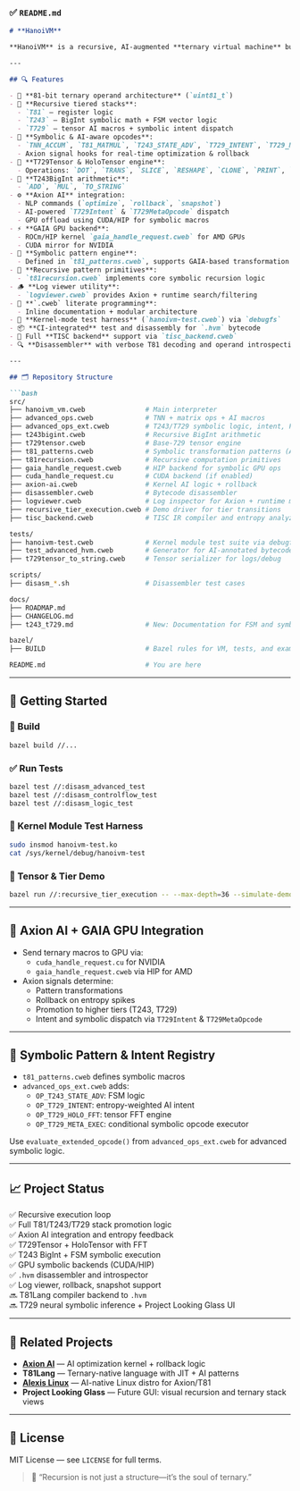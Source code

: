 ### ✅ `README.md`

```markdown
# **HanoiVM**

**HanoiVM** is a recursive, AI-augmented **ternary virtual machine** built on a symbolic base-81 logic architecture. It forms the execution core of the **Axion + T81Lang** ecosystem, supporting **recursive stack tiers**, **TISC instruction dispatch**, and **GPU-accelerated symbolic macros**. Designed for both research and future hardware acceleration, it demonstrates a full-stack ternary computing platform.

---

## 🔍 Features

- 🔺 **81-bit ternary operand architecture** (`uint81_t`)
- 🔁 **Recursive tiered stacks**:
  - `T81` — register logic
  - `T243` — BigInt symbolic math + FSM vector logic
  - `T729` — tensor AI macros + symbolic intent dispatch
- 🧠 **Symbolic & AI-aware opcodes**:
  - `TNN_ACCUM`, `T81_MATMUL`, `T243_STATE_ADV`, `T729_INTENT`, `T729_META_EXEC`
  - Axion signal hooks for real-time optimization & rollback
- 🎨 **T729Tensor & HoloTensor engine**:
  - Operations: `DOT`, `TRANS`, `SLICE`, `RESHAPE`, `CLONE`, `PRINT`, `FFT`
- 🔢 **T243BigInt arithmetic**:
  - `ADD`, `MUL`, `TO_STRING`
- ⚙️ **Axion AI** integration:
  - NLP commands (`optimize`, `rollback`, `snapshot`)
  - AI-powered `T729Intent` & `T729MetaOpcode` dispatch
  - GPU offload using CUDA/HIP for symbolic macros
- ⚡ **GAIA GPU backend**:
  - ROCm/HIP kernel `gaia_handle_request.cweb` for AMD GPUs
  - CUDA mirror for NVIDIA
- 🧬 **Symbolic pattern engine**:
  - Defined in `t81_patterns.cweb`, supports GAIA-based transformation
- 🔁 **Recursive pattern primitives**:
  - `t81recursion.cweb` implements core symbolic recursion logic
- 🪵 **Log viewer utility**:
  - `logviewer.cweb` provides Axion + runtime search/filtering
- 📄 **`.cweb` literate programming**:
  - Inline documentation + modular architecture
- 🧪 **Kernel-mode test harness** (`hanoivm-test.cweb`) via `debugfs`
- 📦 **CI-integrated** test and disassembly for `.hvm` bytecode
- 🧠 Full **TISC backend** support via `tisc_backend.cweb`
- 🔍 **Disassembler** with verbose T81 decoding and operand introspection

---

## 🗂️ Repository Structure

```bash
src/
├── hanoivm_vm.cweb               # Main interpreter
├── advanced_ops.cweb             # TNN + matrix ops + AI macros
├── advanced_ops_ext.cweb         # T243/T729 symbolic logic, intent, FFT, meta
├── t243bigint.cweb               # Recursive BigInt arithmetic
├── t729tensor.cweb               # Base-729 tensor engine
├── t81_patterns.cweb             # Symbolic transformation patterns (AI + GAIA aware)
├── t81recursion.cweb             # Recursive computation primitives
├── gaia_handle_request.cweb      # HIP backend for symbolic GPU ops
├── cuda_handle_request.cu        # CUDA backend (if enabled)
├── axion-ai.cweb                 # Kernel AI logic + rollback
├── disassembler.cweb             # Bytecode disassembler
├── logviewer.cweb                # Log inspector for Axion + runtime metadata
├── recursive_tier_execution.cweb # Demo driver for tier transitions
├── tisc_backend.cweb             # TISC IR compiler and entropy analyzer

tests/
├── hanoivm-test.cweb             # Kernel module test suite via debugfs
├── test_advanced_hvm.cweb        # Generator for AI-annotated bytecode
├── t729tensor_to_string.cweb     # Tensor serializer for logs/debug

scripts/
├── disasm_*.sh                   # Disassembler test cases

docs/
├── ROADMAP.md
├── CHANGELOG.md
├── t243_t729.md                  # New: Documentation for FSM and symbolic AI layers

bazel/
├── BUILD                         # Bazel rules for VM, tests, and examples

README.md                         # You are here
```

---

## 🚀 Getting Started

### 🔧 Build

```bash
bazel build //...
```

### ✅ Run Tests

```bash
bazel test //:disasm_advanced_test
bazel test //:disasm_controlflow_test
bazel test //:disasm_logic_test
```

### 🧠 Kernel Module Test Harness

```bash
sudo insmod hanoivm-test.ko
cat /sys/kernel/debug/hanoivm-test
```

### 🔬 Tensor & Tier Demo

```bash
bazel run //:recursive_tier_execution -- --max-depth=36 --simulate-demotion
```

---

## 🧩 Axion AI + GAIA GPU Integration

- Send ternary macros to GPU via:
  - `cuda_handle_request.cu` for NVIDIA
  - `gaia_handle_request.cweb` via HIP for AMD
- Axion signals determine:
  - Pattern transformations
  - Rollback on entropy spikes
  - Promotion to higher tiers (T243, T729)
  - Intent and symbolic dispatch via `T729Intent` & `T729MetaOpcode`

---

## 🧠 Symbolic Pattern & Intent Registry

- `t81_patterns.cweb` defines symbolic macros
- `advanced_ops_ext.cweb` adds:
  - `OP_T243_STATE_ADV`: FSM logic
  - `OP_T729_INTENT`: entropy-weighted AI intent
  - `OP_T729_HOLO_FFT`: tensor FFT engine
  - `OP_T729_META_EXEC`: conditional symbolic opcode executor

Use `evaluate_extended_opcode()` from `advanced_ops_ext.cweb` for advanced symbolic logic.

---

## 📈 Project Status

✅ Recursive execution loop  
✅ Full T81/T243/T729 stack promotion logic  
✅ Axion AI integration and entropy feedback  
✅ T729Tensor + HoloTensor with FFT  
✅ T243 BigInt + FSM symbolic execution  
✅ GPU symbolic backends (CUDA/HIP)  
✅ `.hvm` disassembler and introspector  
✅ Log viewer, rollback, snapshot support  
🔜 T81Lang compiler backend to `.hvm`  
🔜 T729 neural symbolic inference + Project Looking Glass UI  

---

## 🔗 Related Projects

- [**Axion AI**](https://github.com/copyl-sys) — AI optimization kernel + rollback logic  
- **T81Lang** — Ternary-native language with JIT + AI patterns  
- [**Alexis Linux**](https://github.com/copyl-sys) — AI-native Linux distro for Axion/T81  
- **Project Looking Glass** — Future GUI: visual recursion and ternary stack views

---

## 📜 License

MIT License — see `LICENSE` for full terms.

> 🧠 “Recursion is not just a structure—it’s the soul of ternary.”
